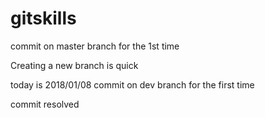 # gitskills


commit on master branch for the 1st time

Creating a new branch is quick

today is 2018/01/08
commit on dev branch for the first time 


commit resolved

